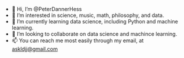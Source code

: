 - 👋 Hi, I’m @PeterDannerHess
- 👀 I’m interested in science, music, math, philosophy, and data.
- 🌱 I’m currently learning data science, including Python and machine learning.
- 💞️ I’m looking to collaborate on data science and machince learning.
- 📫 You can reach me most easily through my email, at askldjj@gmail.com

<!---
PeterDannerHess/PeterDannerHess is a ✨ special ✨ repository because its `README.md` (this file) appears on your GitHub profile.
You can click the Preview link to take a look at your changes.
--->
